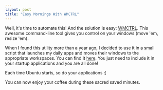 ```yaml
---
layout: post
title: "Easy Mornings With WMCTRL"
---
```

Well, it's time to automate this! And the solution is easy:
[WMCTRL](http://en.wikipedia.org/wiki/Wmctrl). This awesome command-line
tool gives you control on your windows (move \'em, resize \'em).

When I found this utility more than a year ago, I decided to use it in a
small script that launches my daily apps and moves their windows to the
appropriate workspaces. You can find it
[here](https://gist.github.com/1306553). You just need to include it in
your startup applications and you are all done! 

Each time Ubuntu starts, so do your applications :)

You can now enjoy your coffee during these sacred saved minutes.